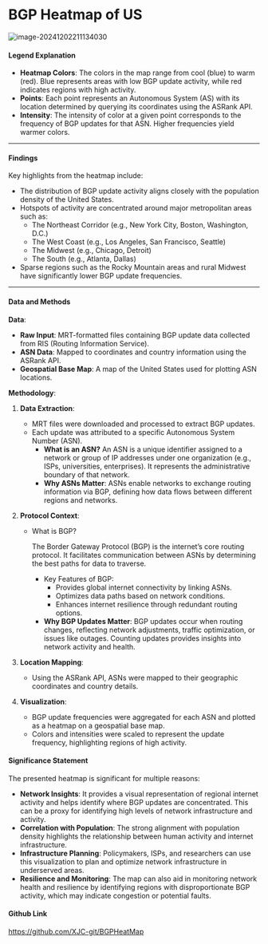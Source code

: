 # BGP Heatmap of US

![image-20241202211134030](C:\Users\97903\AppData\Roaming\Typora\typora-user-images\image-20241202211134030.png)

#### **Legend Explanation**

- **Heatmap Colors**: The colors in the map range from cool (blue) to warm (red). Blue represents areas with low BGP update activity, while red indicates regions with high activity.
- **Points**: Each point represents an Autonomous System (AS) with its location determined by querying its coordinates using the ASRank API.
- **Intensity**: The intensity of color at a given point corresponds to the frequency of BGP updates for that ASN. Higher frequencies yield warmer colors.

------

#### **Findings**

Key highlights from the heatmap include:

- The distribution of BGP update activity aligns closely with the population density of the United States.
- Hotspots of activity are concentrated around major metropolitan areas such as:
  - The Northeast Corridor (e.g., New York City, Boston, Washington, D.C.)
  - The West Coast (e.g., Los Angeles, San Francisco, Seattle)
  - The Midwest (e.g., Chicago, Detroit)
  - The South (e.g., Atlanta, Dallas)
- Sparse regions such as the Rocky Mountain areas and rural Midwest have significantly lower BGP update frequencies.

------

#### **Data and Methods**

**Data**:

- **Raw Input**: MRT-formatted files containing BGP update data collected from RIS (Routing Information Service).
- **ASN Data**: Mapped to coordinates and country information using the ASRank API.
- **Geospatial Base Map**: A map of the United States used for plotting ASN locations.

**Methodology**:

1. **Data Extraction**:

   - MRT files were downloaded and processed to extract BGP updates.
   - Each update was attributed to a specific Autonomous System Number (ASN).
     - **What is an ASN?** An ASN is a unique identifier assigned to a network or group of IP addresses under one organization (e.g., ISPs, universities, enterprises). It represents the administrative boundary of that network.
     - **Why ASNs Matter**: ASNs enable networks to exchange routing information via BGP, defining how data flows between different regions and networks.

2. **Protocol Context**:

   - What is BGP?

      The Border Gateway Protocol (BGP) is the internet’s core routing protocol. It facilitates communication between ASNs by determining the best paths for data to traverse.

     - Key Features of BGP:
       - Provides global internet connectivity by linking ASNs.
       - Optimizes data paths based on network conditions.
       - Enhances internet resilience through redundant routing options.
     - **Why BGP Updates Matter**: BGP updates occur when routing changes, reflecting network adjustments, traffic optimization, or issues like outages. Counting updates provides insights into network activity and health.

3. **Location Mapping**:

   - Using the ASRank API, ASNs were mapped to their geographic coordinates and country details.

4. **Visualization**:

   - BGP update frequencies were aggregated for each ASN and plotted as a heatmap on a geospatial base map.
   - Colors and intensities were scaled to represent the update frequency, highlighting regions of high activity.

#### **Significance Statement**

The presented heatmap is significant for multiple reasons:

- **Network Insights**: It provides a visual representation of regional internet activity and helps identify where BGP updates are concentrated. This can be a proxy for identifying high levels of network infrastructure and activity.
- **Correlation with Population**: The strong alignment with population density highlights the relationship between human activity and internet infrastructure.
- **Infrastructure Planning**: Policymakers, ISPs, and researchers can use this visualization to plan and optimize network infrastructure in underserved areas.
- **Resilience and Monitoring**: The map can also aid in monitoring network health and resilience by identifying regions with disproportionate BGP activity, which may indicate congestion or potential faults.

#### Github Link

https://github.com/XJC-git/BGPHeatMap

